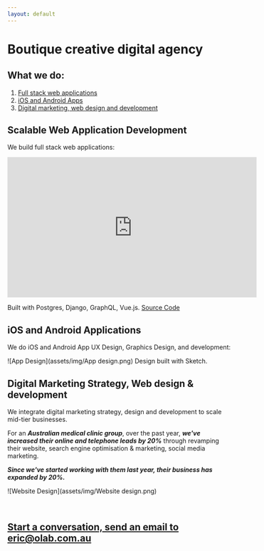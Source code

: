 ```yaml
---
layout: default
---
```


# Boutique creative digital agency

## What we do:

1. [Full stack web applications](#ios)
2. [iOS and Android Apps](#ios)
3. [Digital marketing, web design and development](#ios)

## Scalable Web Application Development

We build full stack web applications:

<iframe width="560" height="315" src="https://www.youtube.com/embed/hfGPJ2uNRt0" frameborder="0" allow="autoplay; encrypted-media" allowfullscreen></iframe>

Built with Postgres, Django, GraphQL, Vue.js. [Source Code](https://github.com/oLabHQ/role_model/blob/master/common/models.py)

## iOS and Android Applications

We do iOS and Android App UX Design, Graphics Design, and development:

![App Design](assets/img/App design.png)
Design built with Sketch.

## Digital Marketing Strategy, Web design & development

We integrate digital marketing strategy, design and development to scale mid-tier businesses.

For an ***Australian medical clinic group***, over the past year, ***we've increased their online and telephone leads by 20%*** through revamping their website, search engine optimisation & marketing, social media marketing.

***Since we've started working with them last year, their business has expanded by 20%.***

![Website Design](assets/img/Website design.png)

<br>

## [Start a conversation, send an email to eric@olab.com.au](mailto:eric@olab.com.au)
